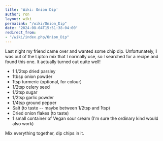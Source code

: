 ```yaml
---
title: 'Wiki: Onion Dip'
author: ron
layout: wiki
permalink: "/wiki/Onion_Dip"
date: '2024-08-04T15:51:38-04:00'
redirect_from:
- "/wiki/index.php/Onion_Dip"
---
```


Last night my friend came over and wanted some chip dip. Unfortunately, I was out of the Lipton mix that I normally use, so I searched for a recipe and found this one. It actually turned out quite well!

-   1 1/2tsp dried parsley
-   1tbsp onion powder
-   1tsp turmeric (optional, for colour)
-   1/2tsp celery seed
-   1/2tsp sugar
-   1/2tsp garlic powder
-   1/4tsp ground pepper
-   Salt (to taste \-- maybe between 1/2tsp and 1tsp)
-   Dried onion flakes (to taste)
-   1 small container of Vegan sour cream (I\'m sure the ordinary kind would also work)

Mix everything together, dip chips in it.
